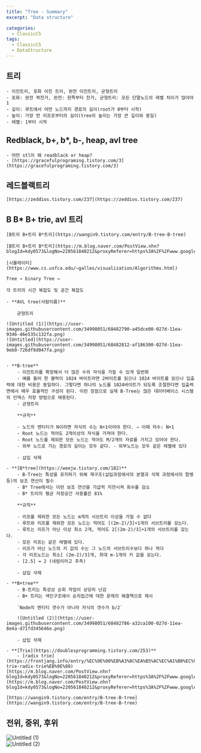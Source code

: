 ```yaml
---
title: "Tree - Summary"
excerpt: "Data structure"

categories:
  - ClassicCS
tags:
  - ClassicCS
  - DataStructure
---
```


## 트리
    - 이진트리, 포화 이진 트리, 완전 이진트리, 균형트리
    - 포화: 완전 꽉찬거, 완전: 왼쪽부터 찬거, 균형트리: 모든 단말노드의 레벨 차이가 많아야 1
    - 깊이: 루트에서 어떤 노드까지 경로의 길이(root가 0부터 시작)
    - 높이: 가장 먼 리프로부터의 길이(tree의 높이는 가장 큰 깊이와 동일)
    - 레벨: 1부터 시작
    
## Redblack, b+, b*, b-, heap, avl tree
    - 어떤 stl이 왜 readblack or heap?
    - [https://gracefulprograming.tistory.com/3](https://gracefulprograming.tistory.com/3)
    
## 레드블랙트리
    [https://zeddios.tistory.com/237](https://zeddios.tistory.com/237)

## B B* B+ trie, avl 트리
    [B트리 B+트리 B*트리](https://wangin9.tistory.com/entry/B-tree-B-tree)

    [B트리 B+트리 B*트리](https://m.blog.naver.com/PostView.nhn?blogId=kdy0573&logNo=220561840212&proxyReferer=https%3A%2F%2Fwww.google.co.kr%2F)

    [시뮬레이터](https://www.cs.usfca.edu/~galles/visualization/Algorithms.html)

    Tree → binary Tree →

    각 트리의 시간 복잡도 및 공간 복잡도

    - **AVL tree(사람이름)**

        균형트리

    ![Untitled (1)](https://user-images.githubusercontent.com/34998051/68482790-a45dce00-027d-11ea-9346-46e535c132fa.png)  
    ![Untitled](https://user-images.githubusercontent.com/34998051/68482812-af186300-027d-11ea-9eb0-726df9d047fa.png)


    - **B-tree**
        - 이진트리를 확장해서 더 많은 수의 자식을 가질 수 있게 일반화
        - 예를 들어 한 블럭이 1024 바이트라면 2바이트를 읽으나 1024 바이트를 읽으나 입출력에 대한 비용은 동일하다. 그렇다면 하나의 노드를 1024바이트가 되도록 조절한다면 입출력 면에서 매우 효율적인 구성이 된다. 이런 장점으로 실제 B-Tree는 많은 데이터베이스 시스템의 인덱스 저장 방법으로 애용된다.
        - 균형트리

        **규칙**

        - 노드의 엔티티가 N이라면 자식의 수는 N+1이어야 한다. ⇒ 이때 차수: N+1
        - Root 노드는 적어도 2개이상의 자식을 가져야 한다.
        - Root 노드를 제외한 모든 노드는 적어도 M/2개의 자료를 가지고 있어야 한다.
        - 외부 노드로 가는 경로의 길이는 모두 같다. - 외부노드는 모두 같은 레벨에 있다

        - 삽입 삭제

    - **[B*tree](https://weejw.tistory.com/182)**
        - B-Tree는 특성을 유지하기 위해 재구조(삽입과정에서의 분열과 삭제 과정에서의 합병 등)의 보조 연산이 필수
        - B* Tree에서는 이런 보조 연산을 가급적 지연시켜 회수를 감소
        - B* 트리의 평균 저장공간 사용률은 81%

        **규칙**

        - 리프를 제외한 모든 노드는 m개의 서브트리 이상을 가질 수 없다
        - 루트와 리프를 제외한 모든 노드는 적어도 [(2m-2)/3]+1개의 서브트리를 갖는다.
        - 루트는 리프가 아닌 이상 최소 2개, 적어도 2[(2m-2)/3]+1개의 서브트리를 갖는다.
        - 모든 리프는 같은 레벨에 있다.
        - 리프가 아닌 노드의 키 값의 수는 그 노드의 서브트리수보다 하나 적다
        - 각 리프노드는 최소[ (2m-2)/3]개, 최대 m-1개의 키 값을 갖는다.
        - [2.5] = 2 (내림이라고 추측)

        - 삽입 삭제

    - **B+tree**
        - B-트리는 특성상 순회 작업이 상당히 난감
        - B+ 트리는 색인구조에서 순차접근에 대한 문제의 해결책으로 제시

        `Node의 엔티티 갯수가 아니라 자식의 갯수가 b/2`

        ![Untitled (2)](https://user-images.githubusercontent.com/34998051/68482786-a32ca100-027d-11ea-8e4a-d71fd345646e.png)  

        - 삽입 삭제

    - **[Trie](https://doublesprogramming.tistory.com/253)**
        - [radix trie](https://frontjang.info/entry/%EC%9E%90%EB%A3%8C%EA%B5%AC%EC%A1%B0%EC%97%90%EC%84%9C-trie-radix-trie%EB%9E%80)
    [https://m.blog.naver.com/PostView.nhn?blogId=kdy0573&logNo=220561840212&proxyReferer=https%3A%2F%2Fwww.google.co.kr%2F](https://m.blog.naver.com/PostView.nhn?blogId=kdy0573&logNo=220561840212&proxyReferer=https%3A%2F%2Fwww.google.co.kr%2F)

    [https://wangin9.tistory.com/entry/B-tree-B-tree](https://wangin9.tistory.com/entry/B-tree-B-tree)

## 전위, 중위, 후위

![Untitled (1)](https://user-images.githubusercontent.com/34998051/68482644-5ea10580-027d-11ea-910b-d5c499e8a861.png)  
![Untitled (2)](https://user-images.githubusercontent.com/34998051/68482648-5fd23280-027d-11ea-88e1-13bed129b091.png)
